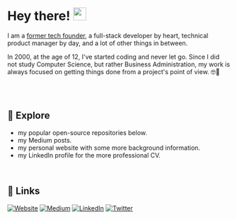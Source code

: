# Hey there! <img src="https://media.giphy.com/media/hvRJCLFzcasrR4ia7z/giphy.gif" width="29">

I am a [former tech founder](https://entrepreneurshandbook.co/my-full-movie-like-founder-story-without-the-happy-end-6f50ae5ecf9f), a full-stack developer by heart, technical product manager by day, and a lot of other things in between. 

In 2000, at the age of 12, I've started coding and never let go. 
Since I did not study Computer Science, but rather Business Administration, my work is always focused on getting things done from a project's point of view. 🤓🚀

<br> 

<br> 

## 🔭 Explore 
- my popular open-source repositories below.
- my Medium posts.
- my personal website with some more background information.
- my LinkedIn profile for the more professional CV.

<br> 

## 🔗 Links

[![Website](https://img.shields.io/badge/Website-3e4d64?style=for-the-badge&logoColor=white)](https://jenskuerschner.de/) 
[![Medium](https://img.shields.io/badge/Medium-00ab6c?style=for-the-badge&logo=medium&logoColor=white)](https://jenskuerschner.medium.com/) 
[![LinkedIn](https://img.shields.io/badge/LinkedIn-0077B5?style=for-the-badge&logo=LinkedIn&logoColor=white)](https://www.linkedin.com/in/jenskuerschner) 
[![Twitter](https://img.shields.io/badge/Twitter-1DA1F2?style=for-the-badge&logo=Twitter&logoColor=white)](https://twitter.com/jekuer) 
